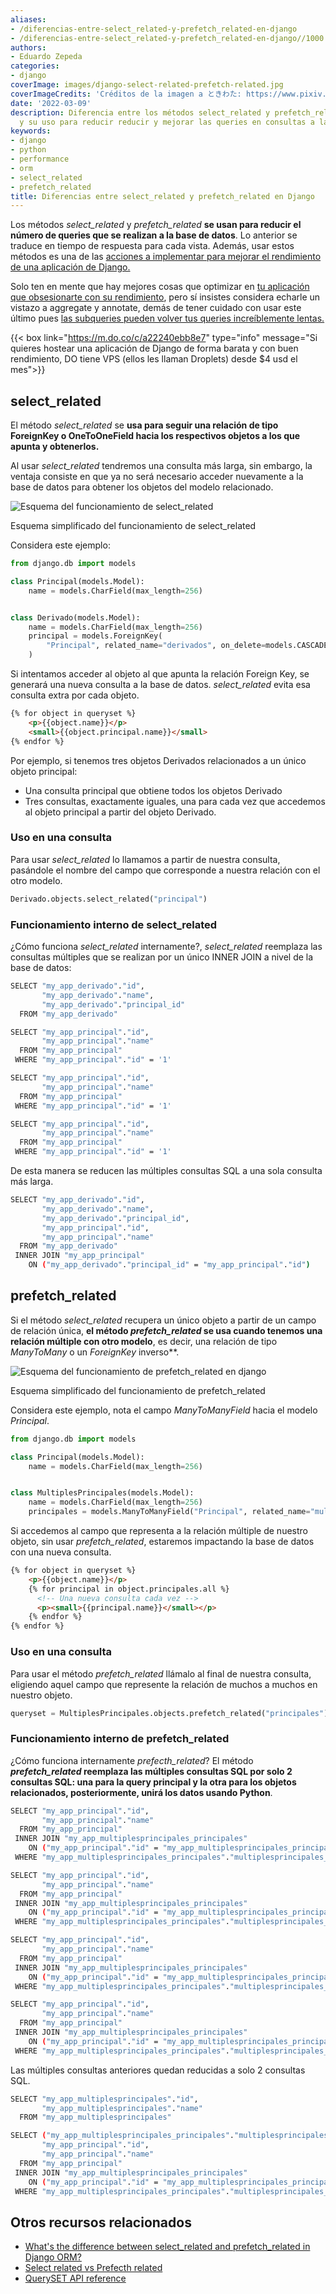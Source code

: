 ```yaml
---
aliases:
- /diferencias-entre-select_related-y-prefetch_related-en-django
- /diferencias-entre-select_related-y-prefetch_related-en-django//1000
authors:
- Eduardo Zepeda
categories:
- django
coverImage: images/django-select-related-prefetch-related.jpg
coverImageCredits: 'Créditos de la imagen a ときわた: https://www.pixiv.net/en/users/5300811'
date: '2022-03-09'
description: Diferencia entre los métodos select_related y prefetch_related de django
  y su uso para reducir reducir y mejorar las queries en consultas a la base de datos
keywords:
- django
- python
- performance
- orm
- select_related
- prefetch_related
title: Diferencias entre select_related y prefetch_related en Django
---
```


Los métodos *select_related* y *prefetch_related* **se usan para reducir el número de queries que se realizan a la base de datos**. Lo anterior se traduce en tiempo de respuesta para cada vista. Además, usar estos métodos es una de las [acciones a implementar para mejorar el rendimiento de una aplicación de Django.](/es/como-escalar-django-para-manejar-millones-de-vistas/)

Solo ten en mente que hay mejores cosas que optimizar en [tu aplicación que obsesionarte con su rendimiento](/es/no-te-obsesiones-con-el-rendimiento-de-tu-aplicacion-web/), pero sí insistes considera echarle un vistazo a aggregate y annotate, demás de tener cuidado con usar este último pues [las subqueries pueden volver tus queries increíblemente lentas.](/es/arregla-querys-lentas-en-django-al-usar-annotate-y-subqueries/)

{{< box link="https://m.do.co/c/a22240ebb8e7" type="info" message="Si quieres hostear una aplicación de Django de forma barata y con buen rendimiento, DO tiene VPS (ellos les llaman Droplets) desde $4 usd el mes">}}

## select\_related

El método *select_related* se **usa para seguir una relación de tipo ForeignKey o OneToOneField hacia los respectivos objetos a los que apunta y obtenerlos.**

Al usar *select_related* tendremos una consulta más larga, sin embargo, la ventaja consiste en que ya no será necesario acceder nuevamente a la base de datos para obtener los objetos del modelo relacionado.

![Esquema del funcionamiento de select_related ](images/select_related.png)

Esquema simplificado del funcionamiento de select\_related

Considera este ejemplo:

```python
from django.db import models

class Principal(models.Model):
    name = models.CharField(max_length=256)


class Derivado(models.Model):
    name = models.CharField(max_length=256)
    principal = models.ForeignKey(
        "Principal", related_name="derivados", on_delete=models.CASCADE
    )
```

Si intentamos acceder al objeto al que apunta la relación Foreign Key, se generará una nueva consulta a la base de datos. *select_related* evita esa consulta extra por cada objeto.

```html
{% for object in queryset %}
    <p>{{object.name}}</p>
    <small>{{object.principal.name}}</small>
{% endfor %}
```

Por ejemplo, si tenemos tres objetos Derivados relacionados a un único objeto principal:

- Una consulta principal que obtiene todos los objetos Derivado
- Tres consultas, exactamente iguales, una para cada vez que accedemos al objeto principal a partir del objeto Derivado.

### Uso en una consulta

Para usar *select_related* lo llamamos a partir de nuestra consulta, pasándole el nombre del campo que corresponde a nuestra relación con el otro modelo.

```python
Derivado.objects.select_related("principal")
```

### Funcionamiento interno de select\_related

¿Cómo funciona *select_related* internamente?, *select_related* reemplaza las consultas múltiples que se realizan por un único INNER JOIN a nivel de la base de datos:

```bash
SELECT "my_app_derivado"."id",
       "my_app_derivado"."name",
       "my_app_derivado"."principal_id"
  FROM "my_app_derivado"

SELECT "my_app_principal"."id",
       "my_app_principal"."name"
  FROM "my_app_principal"
 WHERE "my_app_principal"."id" = '1'

SELECT "my_app_principal"."id",
       "my_app_principal"."name"
  FROM "my_app_principal"
 WHERE "my_app_principal"."id" = '1'

SELECT "my_app_principal"."id",
       "my_app_principal"."name"
  FROM "my_app_principal"
 WHERE "my_app_principal"."id" = '1'
```

De esta manera se reducen las múltiples consultas SQL a una sola consulta más larga.

```bash
SELECT "my_app_derivado"."id",
       "my_app_derivado"."name",
       "my_app_derivado"."principal_id",
       "my_app_principal"."id",
       "my_app_principal"."name"
  FROM "my_app_derivado"
 INNER JOIN "my_app_principal"
    ON ("my_app_derivado"."principal_id" = "my_app_principal"."id")
```

## prefetch_related

Si el método *select_related* recupera un único objeto a partir de un campo de relación única, **el método *prefetch_related* se usa cuando tenemos una relación múltiple con otro modelo**, es decir, una relación de tipo *ManyToMany* o un *ForeignKey* inverso**.

![Esquema del funcionamiento de prefetch_related en django](images/prefetch_related.png)

Esquema simplificado del funcionamiento de prefetch_related

Considera este ejemplo, nota el campo _ManyToManyField_ hacia el modelo _Principal_.

```python
from django.db import models

class Principal(models.Model):
    name = models.CharField(max_length=256)


class MultiplesPrincipales(models.Model):
    name = models.CharField(max_length=256)
    principales = models.ManyToManyField("Principal", related_name="multiples")
```

Si accedemos al campo que representa a la relación múltiple de nuestro objeto, sin usar *prefetch_related*, estaremos impactando la base de datos con una nueva consulta.

```html
{% for object in queryset %}
    <p>{{object.name}}</p>
    {% for principal in object.principales.all %}
      <!-- Una nueva consulta cada vez -->
      <p><small>{{principal.name}}</small></p>
    {% endfor %}
{% endfor %}
```

### Uso en una consulta

Para usar el método *prefetch_related* llámalo al final de nuestra consulta, eligiendo aquel campo que represente la relación de muchos a muchos en nuestro objeto.

```python
queryset = MultiplesPrincipales.objects.prefetch_related("principales")
```

### Funcionamiento interno de prefetch_related

¿Cómo funciona internamente _prefecth\_related_? El método ***prefetch_related* reemplaza las múltiples consultas SQL por solo 2 consultas SQL: una para la query principal y la otra para los objetos relacionados, posteriormente, unirá los datos usando Python**.

```bash
SELECT "my_app_principal"."id",
       "my_app_principal"."name"
  FROM "my_app_principal"
 INNER JOIN "my_app_multiplesprincipales_principales"
    ON ("my_app_principal"."id" = "my_app_multiplesprincipales_principales"."principal_id")
 WHERE "my_app_multiplesprincipales_principales"."multiplesprincipales_id" = '1'

SELECT "my_app_principal"."id",
       "my_app_principal"."name"
  FROM "my_app_principal"
 INNER JOIN "my_app_multiplesprincipales_principales"
    ON ("my_app_principal"."id" = "my_app_multiplesprincipales_principales"."principal_id")
 WHERE "my_app_multiplesprincipales_principales"."multiplesprincipales_id" = '2'

SELECT "my_app_principal"."id",
       "my_app_principal"."name"
  FROM "my_app_principal"
 INNER JOIN "my_app_multiplesprincipales_principales"
    ON ("my_app_principal"."id" = "my_app_multiplesprincipales_principales"."principal_id")
 WHERE "my_app_multiplesprincipales_principales"."multiplesprincipales_id" = '3'

SELECT "my_app_principal"."id",
       "my_app_principal"."name"
  FROM "my_app_principal"
 INNER JOIN "my_app_multiplesprincipales_principales"
    ON ("my_app_principal"."id" = "my_app_multiplesprincipales_principales"."principal_id")
 WHERE "my_app_multiplesprincipales_principales"."multiplesprincipales_id" = '4'
```

Las múltiples consultas anteriores quedan reducidas a solo 2 consultas SQL.

```bash
SELECT "my_app_multiplesprincipales"."id",
       "my_app_multiplesprincipales"."name"
  FROM "my_app_multiplesprincipales"

SELECT ("my_app_multiplesprincipales_principales"."multiplesprincipales_id") AS "_prefetch_related_val_multiplesprincipales_id",
       "my_app_principal"."id",
       "my_app_principal"."name"
  FROM "my_app_principal"
 INNER JOIN "my_app_multiplesprincipales_principales"
    ON ("my_app_principal"."id" = "my_app_multiplesprincipales_principales"."principal_id")
 WHERE "my_app_multiplesprincipales_principales"."multiplesprincipales_id" IN ('1', '2', '3', '4')
```

## Otros recursos relacionados

- [What's the difference between select\_related and prefetch_related in Django ORM?](https://stackoverflow.com/questions/31237042/whats-the-difference-between-select-related-and-prefetch-related-in-django-orm)
- [Select related vs Prefecth related](https://buildatscale.tech/select_related-vs-prefetch_related/)
- [QuerySET API reference](https://docs.djangoproject.com/en/dev/ref/models/querysets/)



